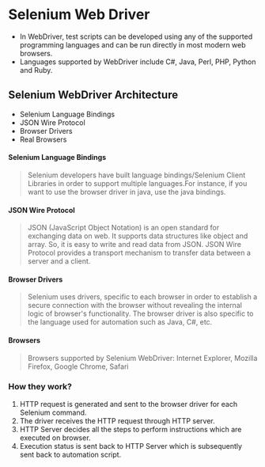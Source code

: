 # Selenium Web Driver
+ In WebDriver, test scripts can be developed using any of the supported programming languages and can be run directly in most modern web browsers.
+ Languages supported by WebDriver include C#, Java, Perl, PHP, Python and Ruby.
## Selenium WebDriver Architecture
+ Selenium Language Bindings
+ JSON Wire Protocol
+ Browser Drivers
+ Real Browsers

#### Selenium Language Bindings
>  Selenium developers have built language bindings/Selenium Client Libraries in order to support multiple languages.For instance, if you want to use the browser driver in java, use the java bindings.


#### JSON Wire Protocol
> JSON (JavaScript Object Notation) is an open standard for exchanging data on web. It supports data structures like object and array. So, it is easy to write and read data from JSON.  JSON Wire Protocol provides a transport mechanism to transfer data between a server and a client.

#### Browser Drivers
> Selenium uses drivers, specific to each browser in order to establish a secure connection with the browser without revealing the internal logic of browser's functionality. The browser driver is also specific to the language used for automation such as Java, C#, etc.
#### Browsers
> Browsers supported by Selenium WebDriver:
Internet Explorer,
Mozilla Firefox,
Google Chrome,
Safari

### How they work?

1. HTTP request is generated and sent to the browser driver for each Selenium command.
2. The driver receives the HTTP request through HTTP server.
3. HTTP Server decides all the steps to perform instructions which are executed on browser.
4. Execution status is sent back to HTTP Server which is subsequently sent back to automation script.

